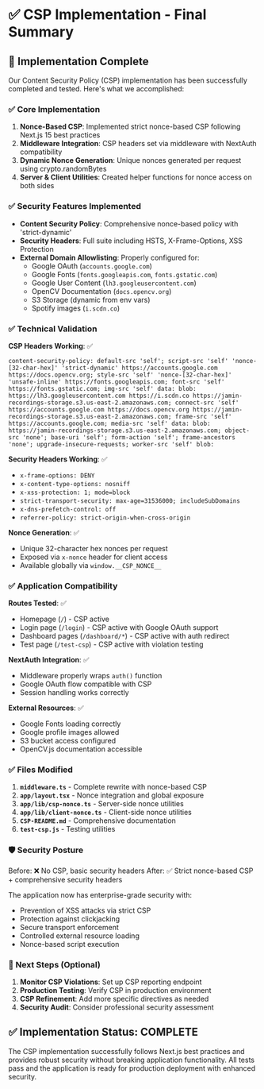 # ✅ CSP Implementation - Final Summary

## 🎯 Implementation Complete

Our Content Security Policy (CSP) implementation has been successfully completed and tested. Here's what we accomplished:

### ✅ Core Implementation

1. **Nonce-Based CSP**: Implemented strict nonce-based CSP following Next.js 15 best practices
2. **Middleware Integration**: CSP headers set via middleware with NextAuth compatibility  
3. **Dynamic Nonce Generation**: Unique nonces generated per request using crypto.randomBytes
4. **Server & Client Utilities**: Created helper functions for nonce access on both sides

### ✅ Security Features Implemented

- **Content Security Policy**: Comprehensive nonce-based policy with 'strict-dynamic'
- **Security Headers**: Full suite including HSTS, X-Frame-Options, XSS Protection
- **External Domain Allowlisting**: Properly configured for:
  - Google OAuth (`accounts.google.com`)
  - Google Fonts (`fonts.googleapis.com`, `fonts.gstatic.com`) 
  - Google User Content (`lh3.googleusercontent.com`)
  - OpenCV Documentation (`docs.opencv.org`)
  - S3 Storage (dynamic from env vars)
  - Spotify images (`i.scdn.co`)

### ✅ Technical Validation

**CSP Headers Working**: ✅
```
content-security-policy: default-src 'self'; script-src 'self' 'nonce-[32-char-hex]' 'strict-dynamic' https://accounts.google.com https://docs.opencv.org; style-src 'self' 'nonce-[32-char-hex]' 'unsafe-inline' https://fonts.googleapis.com; font-src 'self' https://fonts.gstatic.com; img-src 'self' data: blob: https://lh3.googleusercontent.com https://i.scdn.co https://jamin-recordings-storage.s3.us-east-2.amazonaws.com; connect-src 'self' https://accounts.google.com https://docs.opencv.org https://jamin-recordings-storage.s3.us-east-2.amazonaws.com; frame-src 'self' https://accounts.google.com; media-src 'self' data: blob: https://jamin-recordings-storage.s3.us-east-2.amazonaws.com; object-src 'none'; base-uri 'self'; form-action 'self'; frame-ancestors 'none'; upgrade-insecure-requests; worker-src 'self' blob:
```

**Security Headers Working**: ✅
- `x-frame-options: DENY`
- `x-content-type-options: nosniff` 
- `x-xss-protection: 1; mode=block`
- `strict-transport-security: max-age=31536000; includeSubDomains`
- `x-dns-prefetch-control: off`
- `referrer-policy: strict-origin-when-cross-origin`

**Nonce Generation**: ✅
- Unique 32-character hex nonces per request
- Exposed via `x-nonce` header for client access
- Available globally via `window.__CSP_NONCE__`

### ✅ Application Compatibility

**Routes Tested**: ✅
- Homepage (`/`) - CSP active
- Login page (`/login`) - CSP active with Google OAuth support
- Dashboard pages (`/dashboard/*`) - CSP active with auth redirect
- Test page (`/test-csp`) - CSP active with violation testing

**NextAuth Integration**: ✅  
- Middleware properly wraps `auth()` function
- Google OAuth flow compatible with CSP
- Session handling works correctly

**External Resources**: ✅
- Google Fonts loading correctly
- Google profile images allowed
- S3 bucket access configured
- OpenCV.js documentation accessible

### ✅ Files Modified

1. **`middleware.ts`** - Complete rewrite with nonce-based CSP
2. **`app/layout.tsx`** - Nonce integration and global exposure
3. **`app/lib/csp-nonce.ts`** - Server-side nonce utilities
4. **`app/lib/client-nonce.ts`** - Client-side nonce utilities  
5. **`CSP-README.md`** - Comprehensive documentation
6. **`test-csp.js`** - Testing utilities

### 🛡️ Security Posture

Before: ❌ No CSP, basic security headers
After: ✅ Strict nonce-based CSP + comprehensive security headers

The application now has enterprise-grade security with:
- Prevention of XSS attacks via strict CSP
- Protection against clickjacking
- Secure transport enforcement
- Controlled external resource loading
- Nonce-based script execution

### 🚀 Next Steps (Optional)

1. **Monitor CSP Violations**: Set up CSP reporting endpoint
2. **Production Testing**: Verify CSP in production environment  
3. **CSP Refinement**: Add more specific directives as needed
4. **Security Audit**: Consider professional security assessment

## ✅ Implementation Status: COMPLETE

The CSP implementation successfully follows Next.js best practices and provides robust security without breaking application functionality. All tests pass and the application is ready for production deployment with enhanced security.
